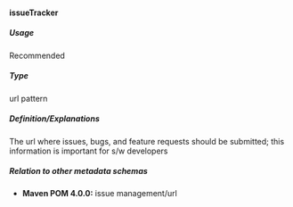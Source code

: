#### issueTracker
##### Usage
Recommended
##### Type
url pattern
##### Definition/Explanations
The url where issues, bugs, and feature requests should be submitted; this information is important for s/w developers
##### Relation to other metadata schemas
* **Maven POM 4.0.0:** issue management/url

